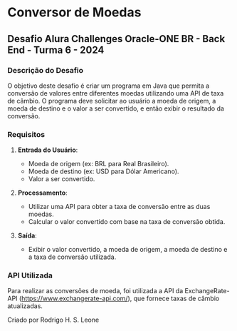 # Conversor de Moedas
## Desafio Alura Challenges Oracle-ONE BR - Back End - Turma 6 - 2024

### Descrição do Desafio

O objetivo deste desafio é criar um programa em Java que permita a conversão de valores entre diferentes moedas utilizando uma API de taxa de câmbio. O programa deve solicitar ao usuário a moeda de origem, a moeda de destino e o valor a ser convertido, e então exibir o resultado da conversão.

### Requisitos

1. **Entrada do Usuário**:
    - Moeda de origem (ex: BRL para Real Brasileiro).
    - Moeda de destino (ex: USD para Dólar Americano).
    - Valor a ser convertido.

2. **Processamento**:
    - Utilizar uma API para obter a taxa de conversão entre as duas moedas.
    - Calcular o valor convertido com base na taxa de conversão obtida.

3. **Saída**:
    - Exibir o valor convertido, a moeda de origem, a moeda de destino e a taxa de conversão utilizada.

### API Utilizada

Para realizar as conversões de moeda, foi utilizada a API da ExchangeRate-API (https://www.exchangerate-api.com/), que fornece taxas de câmbio atualizadas.

Criado por Rodrigo H. S. Leone
